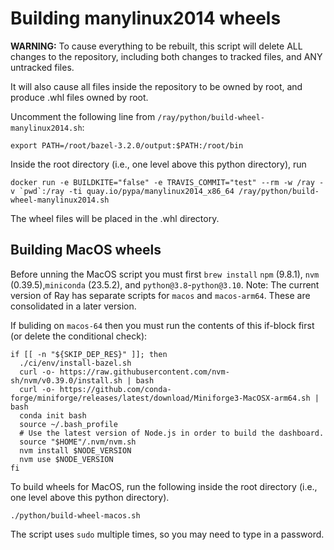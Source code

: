 # Building manylinux2014 wheels

**WARNING:** To cause everything to be rebuilt, this script will delete ALL changes to the
repository, including both changes to tracked files, and ANY untracked files.

It will also cause all files inside the repository to be owned by root, and
produce .whl files owned by root.


Uncomment the following line from `/ray/python/build-wheel-manylinux2014.sh`:
```
export PATH=/root/bazel-3.2.0/output:$PATH:/root/bin
```

Inside the root directory (i.e., one level above this python directory), run

```
docker run -e BUILDKITE="false" -e TRAVIS_COMMIT="test" --rm -w /ray -v `pwd`:/ray -ti quay.io/pypa/manylinux2014_x86_64 /ray/python/build-wheel-manylinux2014.sh
```

The wheel files will be placed in the .whl directory.

## Building MacOS wheels

Before unning the MacOS script you must first `brew install` `npm` (9.8.1), `nvm` (0.39.5),`miniconda` (23.5.2), and `python@3.8`-`python@3.10`.
Note: The current version of Ray has separate scripts for `macos` and `macos-arm64`. These are consolidated in a later version.

If buliding on `macos-64` then you must run the contents of this if-block first (or delete the conditional check):
```
if [[ -n "${SKIP_DEP_RES}" ]]; then
  ./ci/env/install-bazel.sh
  curl -o- https://raw.githubusercontent.com/nvm-sh/nvm/v0.39.0/install.sh | bash
  curl -o- https://github.com/conda-forge/miniforge/releases/latest/download/Miniforge3-MacOSX-arm64.sh | bash
  conda init bash
  source ~/.bash_profile
  # Use the latest version of Node.js in order to build the dashboard.
  source "$HOME"/.nvm/nvm.sh
  nvm install $NODE_VERSION
  nvm use $NODE_VERSION
fi
```

To build wheels for MacOS, run the following inside the root directory (i.e.,
one level above this python directory).

```
./python/build-wheel-macos.sh
```

The script uses `sudo` multiple times, so you may need to type in a password.
